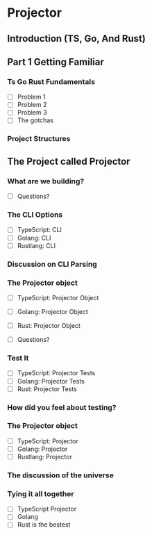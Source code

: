 # Projector

## Introduction (TS, Go, And Rust)

## Part 1 Getting Familiar

### Ts Go Rust Fundamentals
- [ ] Problem 1
- [ ] Problem 2
- [ ] Problem 3
- [ ] The gotchas

### Project Structures

## The Project called Projector

### What are we building?
- [ ] Questions?

### The CLI Options
- [ ] TypeScript: CLI
- [ ] Golang: CLI
- [ ] Rustlang: CLI

### Discussion on CLI Parsing

### The Projector object
- [ ] TypeScript: Projector Object
- [ ] Golang: Projector Object
- [ ] Rust: Projector Object

- [ ] Questions?

### Test It
- [ ] TypeScript: Projector Tests
- [ ] Golang: Projector Tests
- [ ] Rust: Projector Tests

### How did you feel about testing?

### The Projector object
- [ ] TypeScript: Projector
- [ ] Golang: Projector
- [ ] Rustlang: Projector

### The discussion of the universe

### Tying it all together
- [ ] TypeScript Projector
- [ ] Golang
- [ ] Rust is the bestest
